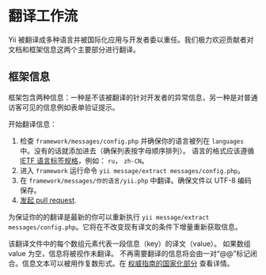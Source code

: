 翻译工作流
====================

Yii 被翻译成多种语言并被国际化应用与开发者委以重任。我们极力欢迎贡献者对文档和框架信息这两个主要部分进行翻译。

框架信息
------------------

框架包含两种信息：一种是不该被翻译的针对开发者的异常信息，另一种是对普通访客可见的信息例如表单验证提示。

开始翻译信息：

1. 检查 `framework/messages/config.php` 并确保你的语言被列在 `languages` 中。没有的话就添加进去（确保列表按字母顺序排列）。 语言的格式应该遵循 [IETF 语言标签规格](http://en.wikipedia.org/wiki/IETF_language_tag)，例如：
   `ru`， `zh-CN`。
2. 进入 `framework` 运行命令 `yii message/extract messages/config.php`。
3. 在 `framework/messages/你的语言/yii.php` 中翻译。确保文件以 UTF-8 编码保存。
4. [发起 pull request](git-workflow.md).

为保证你的的翻译是最新的你可以重新执行 `yii message/extract messages/config.php`。它将在不改变现有译文的条件下增量重新获取信息。

该翻译文件中的每个数组元素代表一段信息（key）的译文（value）。 如果数组 value 为空，信息将被视作未翻译。 不再需要翻译的信息将会由一对“@@”标记闭合。信息文本可以被用作复数形式。在 [权威指南的国家化部分](../guide/i18n.md) 查看详情。
